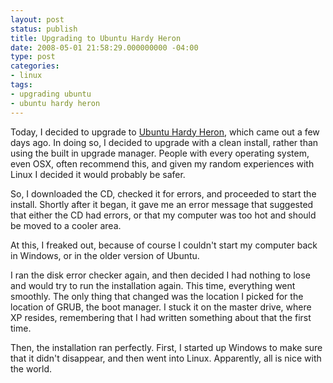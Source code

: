 ```yaml
---
layout: post
status: publish
title: Upgrading to Ubuntu Hardy Heron
date: 2008-05-01 21:58:29.000000000 -04:00
type: post
categories:
- linux
tags:
- upgrading ubuntu
- ubuntu hardy heron
---
```

Today, I decided to upgrade to <a href="http://www.ubuntu.com/">Ubuntu Hardy Heron</a>, which came out a few days ago. In doing so, I decided to upgrade with a clean install, rather than using the built in upgrade manager. People with every operating system, even OSX, often recommend this, and given my random experiences with Linux I decided it would probably be safer.

So, I downloaded the CD, checked it for errors, and proceeded to start the install. Shortly after it began, it gave me an error message that suggested that either the CD had errors, or that my computer was too hot and should be moved to a cooler area.

At this, I freaked out, because of course I couldn't start my computer back in Windows, or in the older version of Ubuntu.

I ran the disk error checker again, and then decided I had nothing to lose and would try to run the installation again. This time, everything went smoothly. The only thing that changed was the location I picked for the location of GRUB, the boot manager. I stuck it on the master drive, where XP resides, remembering that I had written something about that the first time.

Then, the installation ran perfectly. First, I started up Windows to make sure that it didn't disappear, and then went into Linux. Apparently, all is nice with the world.
